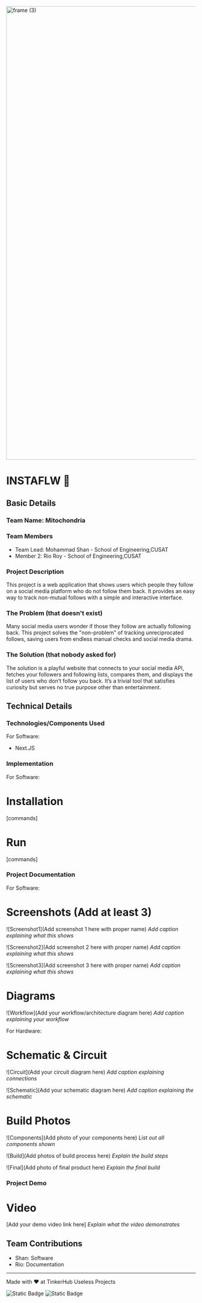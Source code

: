 <img width="3188" height="1202" alt="frame (3)" src="https://github.com/user-attachments/assets/517ad8e9-ad22-457d-9538-a9e62d137cd7" />


# INSTAFLW 🎯


## Basic Details
### Team Name: Mitochondria


### Team Members
- Team Lead: Mohammad Shan - School of Engineering,CUSAT
- Member 2: Rio Roy - School of Engineering,CUSAT


### Project Description
This project is a web application that shows users which people they follow on a social media platform who do not follow them back. It provides an easy way to track non-mutual follows with a simple and interactive interface.

### The Problem (that doesn't exist)
Many social media users wonder if those they follow are actually following back. This project solves the "non-problem" of tracking unreciprocated follows, saving users from endless manual checks and social media drama.

### The Solution (that nobody asked for)
The solution is a playful website that connects to your social media API, fetches your followers and following lists, compares them, and displays the list of users who don’t follow you back. It’s a trivial tool that satisfies curiosity but serves no true purpose other than entertainment.

## Technical Details
### Technologies/Components Used
For Software:
- Next.JS

### Implementation
For Software:
# Installation
[commands]

# Run
[commands]

### Project Documentation
For Software:

# Screenshots (Add at least 3)
![Screenshot1](Add screenshot 1 here with proper name)
*Add caption explaining what this shows*

![Screenshot2](Add screenshot 2 here with proper name)
*Add caption explaining what this shows*

![Screenshot3](Add screenshot 3 here with proper name)
*Add caption explaining what this shows*

# Diagrams
![Workflow](Add your workflow/architecture diagram here)
*Add caption explaining your workflow*

For Hardware:

# Schematic & Circuit
![Circuit](Add your circuit diagram here)
*Add caption explaining connections*

![Schematic](Add your schematic diagram here)
*Add caption explaining the schematic*

# Build Photos
![Components](Add photo of your components here)
*List out all components shown*

![Build](Add photos of build process here)
*Explain the build steps*

![Final](Add photo of final product here)
*Explain the final build*

### Project Demo
# Video
[Add your demo video link here]
*Explain what the video demonstrates*


## Team Contributions
- Shan: Software
- Rio: Documentation


---
Made with ❤️ at TinkerHub Useless Projects 

![Static Badge](https://img.shields.io/badge/TinkerHub-24?color=%23000000&link=https%3A%2F%2Fwww.tinkerhub.org%2F)
![Static Badge](https://img.shields.io/badge/UselessProjects--25-25?link=https%3A%2F%2Fwww.tinkerhub.org%2Fevents%2FQ2Q1TQKX6Q%2FUseless%2520Projects)


